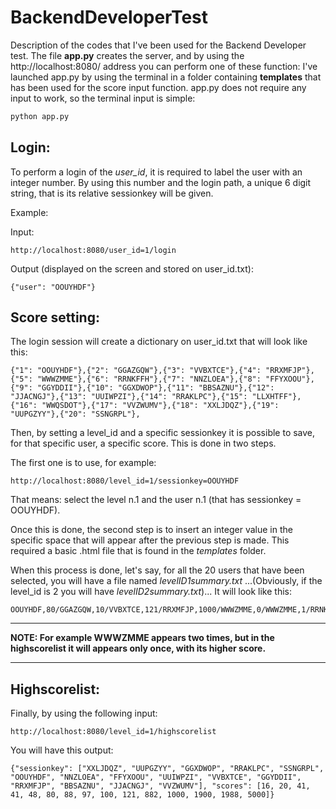 # BackendDeveloperTest
Description of the codes that I've been used for the Backend Developer test. 
The file __app.py__  creates the server, and by using the http://localhost:8080/ address you can perform one of these function:
I've launched app.py by using the terminal in a folder containing __templates__ that has been used for the score input function. app.py does not require any input to work, so the terminal input is simple:

```python
python app.py
```

## Login:

To perform a login of the _user_id_, it is required to label the user with an integer number. By using this number and the login path, a unique 6 digit string, that is its relative sessionkey will be given. 

Example:

Input:
```
http://localhost:8080/user_id=1/login
```
Output (displayed on the screen and stored on user_id.txt):
```
{"user": "OOUYHDF"}
```

## Score setting:

The login session will create a dictionary on  user_id.txt that will look like this:
```
{"1": "OOUYHDF"},{"2": "GGAZGQW"},{"3": "VVBXTCE"},{"4": "RRXMFJP"},{"5": "WWWZMME"},{"6": "RRNKFFH"},{"7": "NNZLOEA"},{"8": "FFYXOOU"},{"9": "GGYDDII"},{"10": "GGXDWOP"},{"11": "BBSAZNU"},{"12": "JJACNGJ"},{"13": "UUIWPZI"},{"14": "RRAKLPC"},{"15": "LLXHTFF"},{"16": "WWQSDOT"},{"17": "VVZWUMV"},{"18": "XXLJDQZ"},{"19": "UUPGZYY"},{"20": "SSNGRPL"},
```

Then, by setting a level_id and a specific sessionkey it is possible to save, for that specific user, a specific score. This is done in two steps.

The first one is to use, for example:
```
http://localhost:8080/level_id=1/sessionkey=OOUYHDF
```
That means: select the level n.1 and the user n.1 (that has sessionkey = OOUYHDF).

Once this is done, the second step is to insert an integer value in the specific space that will appear after the previous step is made.
This required a basic .html file that is found in the _templates_ folder.

When this process is done, let's say, for all the 20 users that have been selected, you will have a file named _levelID1summary.txt_
...(Obviously, if the level_id is 2 you will have _levelID2summary.txt_)...
It will look like this:


```
OOUYHDF,80/GGAZGQW,10/VVBXTCE,121/RRXMFJP,1000/WWWZMME,0/WWWZMME,1/RRNKFFH,4/NNZLOEA,88/FFYXOOU,97/GGYDDII,882/GGXDWOP,41/BBSAZNU,1900/JJACNGJ,1988/UUIWPZI,100/RRAKLPC,41/LLXHTFF,80000/WWQSDOT,7/VVZWUMV,5000/XXLJDQZ,16/UUPGZYY,20/SSNGRPL,48/
```
***
__NOTE: For example WWWZMME appears two times, but in the highscorelist it will appears only once, with its higher score.__
***

## Highscorelist:

Finally, by using the following input:

```
http://localhost:8080/level_id=1/highscorelist
```

You will have this output:

```
{"sessionkey": ["XXLJDQZ", "UUPGZYY", "GGXDWOP", "RRAKLPC", "SSNGRPL", "OOUYHDF", "NNZLOEA", "FFYXOOU", "UUIWPZI", "VVBXTCE", "GGYDDII", "RRXMFJP", "BBSAZNU", "JJACNGJ", "VVZWUMV"], "scores": [16, 20, 41, 41, 48, 80, 88, 97, 100, 121, 882, 1000, 1900, 1988, 5000]}
```




